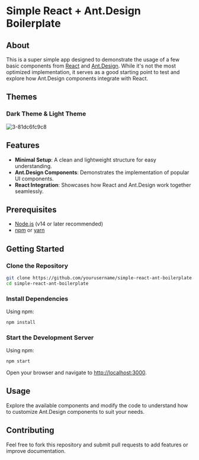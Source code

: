 # Simple React + Ant.Design Boilerplate

## About

This is a super simple app designed to demonstrate the usage of a few basic components from [React](https://reactjs.org/) and [Ant.Design](https://ant.design/). While it's not the most optimized implementation, it serves as a good starting point to test and explore how Ant.Design components integrate with React.

## Themes

### Dark Theme & Light Theme
![3-81dc6fc9c8](https://github.com/user-attachments/assets/e658b80d-e607-4b8e-907f-c062e5222e24)



## Features

- **Minimal Setup**: A clean and lightweight structure for easy understanding.
- **Ant.Design Components**: Demonstrates the implementation of popular UI components.
- **React Integration**: Showcases how React and Ant.Design work together seamlessly.

## Prerequisites

- [Node.js](https://nodejs.org/) (v14 or later recommended)
- [npm](https://www.npmjs.com/) or [yarn](https://yarnpkg.com/)

## Getting Started

### Clone the Repository

```bash
git clone https://github.com/yourusername/simple-react-ant-boilerplate.git
cd simple-react-ant-boilerplate
```

### Install Dependencies

Using npm:

```bash
npm install
```

### Start the Development Server

Using npm:

```bash
npm start
```

Open your browser and navigate to [http://localhost:3000](http://localhost:3000).

## Usage

Explore the available components and modify the code to understand how to customize Ant.Design components to suit your needs.

## Contributing

Feel free to fork this repository and submit pull requests to add features or improve documentation.
